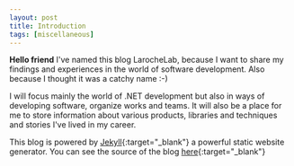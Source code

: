 ```yaml
---
layout: post
title: Introduction
tags: [miscellaneous]
---
```


**Hello friend** I've named this blog LarocheLab, because I want to share my findings and experiences in the world of software development. Also because I thought it was a catchy name :-)

I will focus mainly the world of .NET development but also in ways of developing software, organize works and teams. It will also be a place for me to store information about various products, libraries and techniques and stories I've lived in my career.

This blog is powered by [Jekyll](https://jekyllrb.com/){:target="\_blank"} a powerful static website generator.
You can see the source of the blog [here](https://github.com/AntoineLaroche/AntoineLaroche.github.io){:target="\_blank"}
